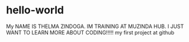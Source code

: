 # hello-world
My NAME IS THELMA ZINDOGA.
IM TRAINING AT MUZINDA HUB. I JUST WANT TO LEARN MORE ABOUT CODING!!!!!
my first project at github
